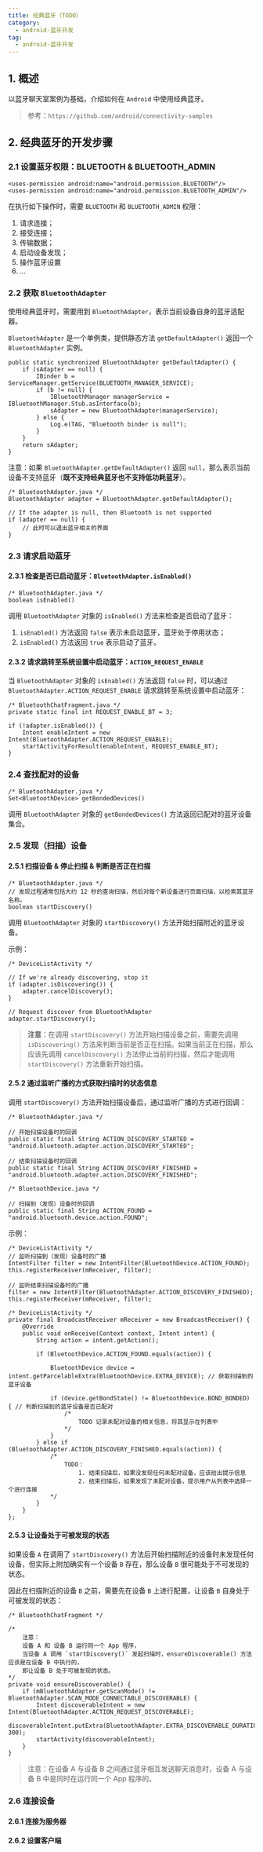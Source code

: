 ```yaml
---
title: 经典蓝牙（TODO）
category: 
  - android-蓝牙开发
tag:
  - android-蓝牙开发
---
```


## 1. 概述

以蓝牙聊天室案例为基础，介绍如何在 `Android` 中使用经典蓝牙。

> 参考：`https://github.com/android/connectivity-samples`

## 2. 经典蓝牙的开发步骤

### 2.1 设置蓝牙权限：BLUETOOTH & BLUETOOTH_ADMIN

```xml:no-line-numbers
<uses-permission android:name="android.permission.BLUETOOTH"/>
<uses-permission android:name="android.permission.BLUETOOTH_ADMIN"/>
```

在执行如下操作时，需要 `BLUETOOTH` 和 `BLUETOOTH_ADMIN` 权限：

1. 请求连接；
2. 接受连接；
3. 传输数据；
4. 启动设备发现；
5. 操作蓝牙设置
6. ...

### 2.2 获取 `BluetoothAdapter`

使用经典蓝牙时，需要用到 `BluetoothAdapter`，表示当前设备自身的蓝牙适配器。

`BluetoothAdapter` 是一个单例类，提供静态方法 `getDefaultAdapter()` 返回一个 `BluetoothAdapter` 实例。

```java:no-line-numbers
public static synchronized BluetoothAdapter getDefaultAdapter() {
    if (sAdapter == null) {
        IBinder b = ServiceManager.getService(BLUETOOTH_MANAGER_SERVICE);
        if (b != null) {
            IBluetoothManager managerService = IBluetoothManager.Stub.asInterface(b);
            sAdapter = new BluetoothAdapter(managerService);
        } else {
            Log.e(TAG, "Bluetooth binder is null");
        }
    }
    return sAdapter;
}
```

注意：如果 `BluetoothAdapter.getDefaultAdapter()` 返回 `null`，那么表示当前设备不支持蓝牙（**既不支持经典蓝牙也不支持低功耗蓝牙**）。

```java:no-line-numbers
/* BluetoothAdapter.java */
BluetoothAdapter adapter = BluetoothAdapter.getDefaultAdapter();

// If the adapter is null, then Bluetooth is not supported
if (adapter == null) {
    // 此时可以退出蓝牙相关的界面
}
```

### 2.3 请求启动蓝牙

#### 2.3.1 检查是否已启动蓝牙：`BluetoothAdapter.isEnabled()`

```java:no-line-numbers
/* BluetoothAdapter.java */
boolean isEnabled()
```

调用 `BluetoothAdapter` 对象的 `isEnabled()` 方法来检查是否启动了蓝牙：
1. `isEnabled()` 方法返回 `false` 表示未启动蓝牙，蓝牙处于停用状态；
2. `isEnabled()` 方法返回 `true` 表示启动了蓝牙。

#### 2.3.2 请求跳转至系统设置中启动蓝牙：`ACTION_REQUEST_ENABLE`

当 `BluetoothAdapter` 对象的 `isEnabled()` 方法返回 `false` 时，可以通过 `BluetoothAdapter.ACTION_REQUEST_ENABLE` 请求跳转至系统设置中启动蓝牙：

```java:no-line-numbers
/* BluetoothChatFragment.java */
private static final int REQUEST_ENABLE_BT = 3;

if (!adapter.isEnabled()) {
    Intent enableIntent = new Intent(BluetoothAdapter.ACTION_REQUEST_ENABLE);
    startActivityForResult(enableIntent, REQUEST_ENABLE_BT);
}
```

### 2.4 查找配对的设备

```java:no-line-numbers
/* BluetoothAdapter.java */
Set<BluetoothDevice> getBondedDevices()
```

调用 `BluetoothAdapter` 对象的 `getBondedDevices()` 方法返回已配对的蓝牙设备集合。

### 2.5 发现（扫描）设备

#### 2.5.1 扫描设备 & 停止扫描 & 判断是否正在扫描

```java:no-line-numbers
/* BluetoothAdapter.java */
// 发现过程通常包括大约 12 秒的查询扫描，然后对每个新设备进行页面扫描，以检索其蓝牙名称。 
boolean startDiscovery()
```

调用 `BluetoothAdapter` 对象的 `startDiscovery()` 方法开始扫描附近的蓝牙设备。

示例：

```java:no-line-numbers
/* DeviceListActivity */

// If we're already discovering, stop it
if (adapter.isDiscovering()) {
    adapter.cancelDiscovery();
}

// Request discover from BluetoothAdapter
adapter.startDiscovery();
```

> **注意**：在调用 `startDiscovery()` 方法开始扫描设备之前，需要先调用 `isDiscovering()` 方法来判断当前是否正在扫描。如果当前正在扫描，那么应该先调用 `cancelDiscovery()` 方法停止当前的扫描，然后才能调用 `startDiscovery()` 方法重新开始扫描。

#### 2.5.2 通过监听广播的方式获取扫描时的状态信息

调用 `startDiscovery()` 方法开始扫描设备后，通过监听广播的方式进行回调：

```java:no-line-numbers
/* BluetoothAdapter.java */

// 开始扫描设备时的回调
public static final String ACTION_DISCOVERY_STARTED = "android.bluetooth.adapter.action.DISCOVERY_STARTED";

// 结束扫描设备时的回调
public static final String ACTION_DISCOVERY_FINISHED = "android.bluetooth.adapter.action.DISCOVERY_FINISHED";
```

```java:no-line-numbers
/* BluetoothDevice.java */

// 扫描到（发现）设备时的回调
public static final String ACTION_FOUND = "android.bluetooth.device.action.FOUND";
```

示例：

```java:no-line-numbers
/* DeviceListActivity */
// 监听扫描到（发现）设备时的广播
IntentFilter filter = new IntentFilter(BluetoothDevice.ACTION_FOUND);
this.registerReceiver(mReceiver, filter);

// 监听结束扫描设备时的广播
filter = new IntentFilter(BluetoothAdapter.ACTION_DISCOVERY_FINISHED);
this.registerReceiver(mReceiver, filter);
```

```java:no-line-numbers
/* DeviceListActivity */
private final BroadcastReceiver mReceiver = new BroadcastReceiver() {
    @Override
    public void onReceive(Context context, Intent intent) {
        String action = intent.getAction();

        if (BluetoothDevice.ACTION_FOUND.equals(action)) {
            
            BluetoothDevice device = intent.getParcelableExtra(BluetoothDevice.EXTRA_DEVICE); // 获取扫描到的蓝牙设备
            
            if (device.getBondState() != BluetoothDevice.BOND_BONDED) { // 判断扫描到的蓝牙设备是否已配对
                /*
                    TODO 记录未配对设备的相关信息，将其显示在列表中
                */
            }
        } else if (BluetoothAdapter.ACTION_DISCOVERY_FINISHED.equals(action)) {
            /*
                TODO：
                    1. 结束扫描后，如果没发现任何未配对设备，应该给出提示信息
                    2. 结束扫描后，如果发现了未配对设备，提示用户从列表中选择一个进行连接
            */
        }
    }
};
```

#### 2.5.3 让设备处于可被发现的状态

如果设备 `A` 在调用了 `startDiscovery()` 方法后开始扫描附近的设备时未发现任何设备，但实际上附加确实有一个设备 `B` 存在，那么设备 `B` 很可能处于不可发现的状态。

因此在扫描附近的设备 `B` 之前，需要先在设备 `B` 上进行配置，让设备 `B` 自身处于可被发现的状态：

```java:no-line-numbers
/* BluetoothChatFragment */

/*
    注意：
    设备 A 和 设备 B 运行同一个 App 程序，
    当设备 A 调用 `startDiscovery()` 发起扫描时，ensureDiscoverable() 方法应该是在设备 B 中执行的，
    即让设备 B 处于可被发现的状态。
*/
private void ensureDiscoverable() {
    if (mBluetoothAdapter.getScanMode() != BluetoothAdapter.SCAN_MODE_CONNECTABLE_DISCOVERABLE) {
        Intent discoverableIntent = new Intent(BluetoothAdapter.ACTION_REQUEST_DISCOVERABLE);
        discoverableIntent.putExtra(BluetoothAdapter.EXTRA_DISCOVERABLE_DURATION, 300);
        startActivity(discoverableIntent);
    }
}
```

> 注意：在设备 A 与设备 B 之间通过蓝牙相互发送聊天消息时，设备 A 与设备 B 中是同时在运行同一个 App 程序的。

### 2.6 连接设备

#### 2.6.1 连接为服务器

#### 2.6.2 设置客户端